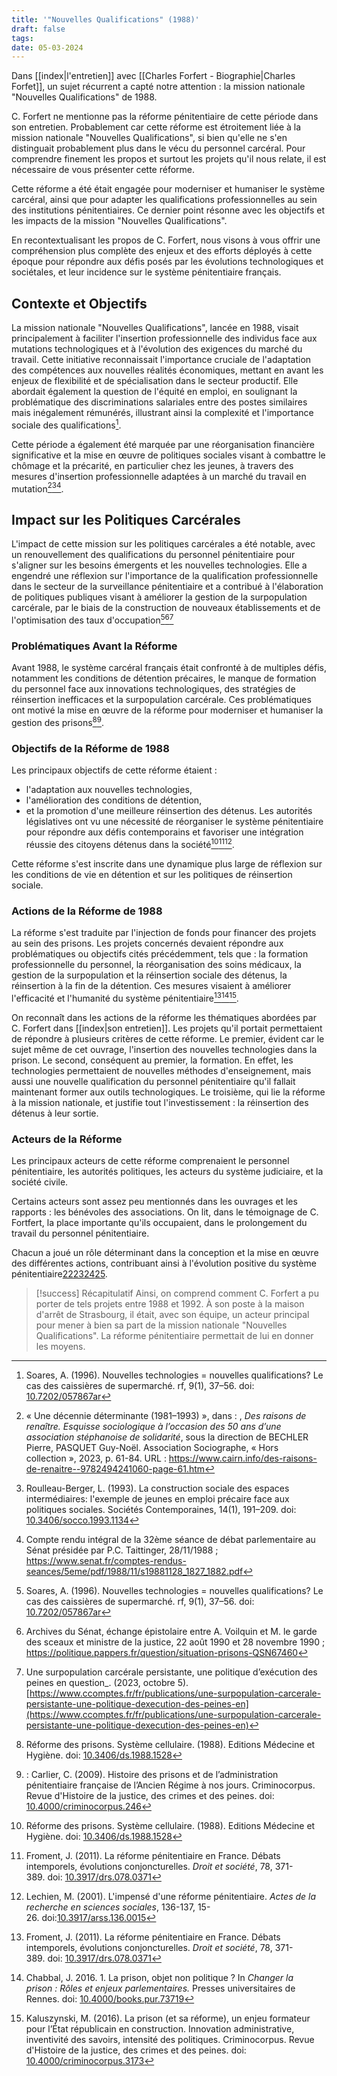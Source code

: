 ```yaml
---
title: '"Nouvelles Qualifications" (1988)'
draft: false
tags: 
date: 05-03-2024
---
```

Dans [[index|l'entretien]] avec [[Charles Forfert - Biographie|Charles Forfet]], un sujet récurrent a capté notre attention : la mission nationale "Nouvelles Qualifications" de 1988. 

C. Forfert ne mentionne pas la réforme pénitentiaire de cette période dans son entretien. Probablement car cette réforme est étroitement liée à la mission nationale "Nouvelles Qualifications", si bien qu'elle ne s'en distinguait probablement plus dans le vécu du personnel carcéral. Pour comprendre finement les propos et surtout les projets qu'il nous relate, il est nécessaire de vous présenter cette réforme. 

Cette réforme a été était engagée pour moderniser et humaniser le système carcéral, ainsi que pour adapter les qualifications professionnelles au sein des institutions pénitentiaires. Ce dernier point résonne avec les objectifs et les impacts de la mission "Nouvelles Qualifications". 

En recontextualisant les propos de C. Forfert, nous visons à vous offrir une compréhension plus complète des enjeux et des efforts déployés à cette époque pour répondre aux défis posés par les évolutions technologiques et sociétales, et leur incidence sur le système pénitentiaire français. 
## Contexte et Objectifs
La mission nationale "Nouvelles Qualifications", lancée en 1988, visait principalement à faciliter l'insertion professionnelle des individus face aux mutations technologiques et à l'évolution des exigences du marché du travail. Cette initiative reconnaissait l'importance cruciale de l'adaptation des compétences aux nouvelles réalités économiques, mettant en avant les enjeux de flexibilité et de spécialisation dans le secteur productif. Elle abordait également la question de l'équité en emploi, en soulignant la problématique des discriminations salariales entre des postes similaires mais inégalement rémunérés, illustrant ainsi la complexité et l'importance sociale des qualifications[^1].

Cette période a également été marquée par une réorganisation financière significative et la mise en œuvre de politiques sociales visant à combattre le chômage et la précarité, en particulier chez les jeunes, à travers des mesures d'insertion professionnelle adaptées à un marché du travail en mutation[^2][^3][^4].

## Impact sur les Politiques Carcérales
L'impact de cette mission sur les politiques carcérales a été notable, avec un renouvellement des qualifications du personnel pénitentiaire pour s'aligner sur les besoins émergents et les nouvelles technologies. Elle a engendré une réflexion sur l'importance de la qualification professionnelle dans le secteur de la surveillance pénitentiaire et a contribué à l'élaboration de politiques publiques visant à améliorer la gestion de la surpopulation carcérale, par le biais de la construction de nouveaux établissements et de l'optimisation des taux d'occupation[^1][^5][^6]

### Problématiques Avant la Réforme
Avant 1988, le système carcéral français était confronté à de multiples défis, notamment les conditions de détention précaires, le manque de formation du personnel face aux innovations technologiques, des stratégies de réinsertion inefficaces et la surpopulation carcérale. Ces problématiques ont motivé la mise en œuvre de la réforme pour moderniser et humaniser la gestion des prisons[^7][^8].
### Objectifs de la Réforme de 1988
Les principaux objectifs de cette réforme étaient : 
- l'adaptation aux nouvelles technologies,
- l'amélioration des conditions de détention, 
- et la promotion d'une meilleure réinsertion des détenus. 
Les autorités législatives ont vu une nécessité de réorganiser le système pénitentiaire pour répondre aux défis contemporains et favoriser une intégration réussie des citoyens détenus dans la société[^7][^9][^10].

Cette réforme s'est inscrite dans une dynamique plus large de réflexion sur les conditions de vie en détention et sur les politiques de réinsertion sociale.
### Actions de la Réforme de 1988
La réforme s'est traduite par l'injection de fonds pour financer des projets au sein des prisons. Les projets concernés devaient répondre aux problématiques ou objectifs cités précédemment, tels que : la formation professionnelle du personnel, la réorganisation des soins médicaux, la gestion de la surpopulation et la réinsertion sociale des détenus, la réinsertion à la fin de la détention. Ces mesures visaient à améliorer l'efficacité et l'humanité du système pénitentiaire[^9][^11][^12].

On reconnaît dans les actions de la réforme les thématiques abordées par C. Forfert dans [[index|son entretien]]. Les projets qu'il portait permettaient de répondre à plusieurs critères de cette réforme. Le premier, évident car le sujet même de cet ouvrage, l'insertion des nouvelles technologies dans la prison. Le second, conséquent au premier, la formation. En effet, les technologies permettaient de nouvelles méthodes d'enseignement, mais aussi une nouvelle qualification du personnel pénitentiaire qu'il fallait maintenant former aux outils technologiques. Le troisième, qui lie la réforme à la mission nationale, et justifie tout l'investissement : la réinsertion des détenus à leur sortie.
### Acteurs de la Réforme
Les principaux acteurs de cette réforme comprenaient le personnel pénitentiaire, les autorités politiques, les acteurs du système judiciaire, et la société civile.

Certains acteurs sont assez peu mentionnés dans les ouvrages et les rapports : les bénévoles des associations. On lit, dans le témoignage de C. Fortfert, la place importante qu'ils occupaient, dans le prolongement du travail du personnel pénitentiaire.

Chacun a joué un rôle déterminant dans la conception et la mise en œuvre des différentes actions, contribuant ainsi à l'évolution positive du système pénitentiaire[22](https://journals.openedition.org/criminocorpus/3173?lang=de)[23](https://books.openedition.org/pur/73719?lang=fr)[24](https://books.openedition.org/pur/73722?lang=fr)[25](https://www.cairn.info/revue-droit-et-societe1-2011-2-page-371.htm).


> [!success] Récapitulatif
> Ainsi, on comprend comment C. Forfert a pu porter de tels projets entre 1988 et 1992. À son poste à la maison d'arrêt de Strasbourg, il était, avec son équipe, un acteur principal pour mener à bien sa part de la mission nationale "Nouvelles Qualifications". La réforme pénitentiaire permettait de lui en donner les moyens.

[^1]: Soares, A. (1996). Nouvelles technologies = nouvelles qualifications? Le cas des caissières de supermarché. rf, 9(1), 37–56. doi: [10.7202/057867ar](https://doi.org/10.7202/057867ar)
[^2]: « Une décennie déterminante (1981–1993) », dans : , _Des raisons de renaître._ _Esquisse sociologique à l’occasion des 50 ans d’une association stéphanoise de solidarité_, sous la direction de BECHLER Pierre, PASQUET Guy-Noël. Association Sociographe, « Hors collection », 2023, p. 61-84. URL : https://www.cairn.info/des-raisons-de-renaitre--9782494241060-page-61.htm
[^3]: Roulleau-Berger, L. (1993). La construction sociale des espaces intermédiaires: l'exemple de jeunes en emploi précaire face aux politiques sociales. Sociétés Contemporaines, 14(1), 191–209. doi: [10.3406/socco.1993.1134](https://www.persee.fr/doc/socco_1150-1944_1993_num_14_1_1134)
[^4]: Compte rendu intégral de la 32ème séance de débat parlementaire au Sénat présidée par P.C. Taittinger, 28/11/1988 ; https://www.senat.fr/comptes-rendus-seances/5eme/pdf/1988/11/s19881128_1827_1882.pdf
[^5]: Archives du Sénat, échange épistolaire entre A. Voilquin et M. le garde des sceaux et ministre de la justice, 22 août 1990 et 28 novembre 1990 ; https://politique.pappers.fr/question/situation-prisons-QSN67460
[^6]: Une surpopulation carcérale persistante, une politique d’exécution des peines en question_. (2023, octobre 5). [https://www.ccomptes.fr/fr/publications/une-surpopulation-carcerale-persistante-une-politique-dexecution-des-peines-en](https://www.ccomptes.fr/fr/publications/une-surpopulation-carcerale-persistante-une-politique-dexecution-des-peines-en)
[^7]: Réforme des prisons. Système cellulaire. (1988). Editions Médecine et Hygiène. doi: [10.3406/ds.1988.1528](https://doi.org/10.3406/ds.1988.1528)
[^8]:: Carlier, C. (2009). Histoire des prisons et de l’administration pénitentiaire française de l’Ancien Régime à nos jours. Criminocorpus. Revue d'Histoire de la justice, des crimes et des peines. doi: [10.4000/criminocorpus.246](https://doi.org/10.4000/criminocorpus.246) 
[^9]: Froment, J. (2011). La réforme pénitentiaire en France. Débats intemporels, évolutions conjoncturelles. _Droit et société_, 78, 371-389. doi: [10.3917/drs.078.0371](https://doi.org/10.3917/drs.078.0371)
[^10]: Lechien, M. (2001). L'impensé d'une réforme pénitentiaire. _Actes de la recherche en sciences sociales_, 136-137, 15-26. doi:[10.3917/arss.136.0015](https://doi.org/10.3917/arss.136.0015)
[^11]: Chabbal, J. 2016. 1. La prison, objet non politique ? In _Changer la prison : Rôles et enjeux parlementaires._ Presses universitaires de Rennes. doi: [10.4000/books.pur.73719](https://doi.org/10.4000/books.pur.73719) 
[^12]: Kaluszynski, M. (2016). La prison (et sa réforme), un enjeu formateur pour l’État républicain en construction. Innovation administrative, inventivité des savoirs, intensité des politiques. Criminocorpus. Revue d'Histoire de la justice, des crimes et des peines. doi: [10.4000/criminocorpus.3173](https://doi.org/10.4000/criminocorpus.3173) 
